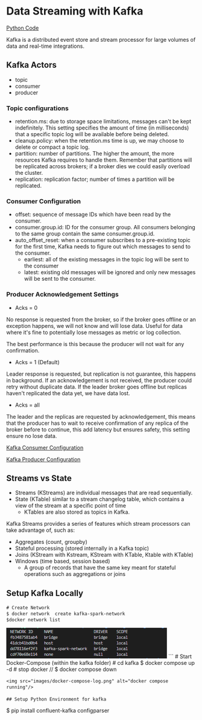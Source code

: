 # Data Streaming with Kafka

[Python Code](python/)

Kafka is a distributed event store and stream processor for large volumes of data and real-time integrations.

## Kafka Actors
- topic
- consumer
- producer

### Topic configurations

- retention.ms: due to storage space limitations, messages can't be kept indefinitely. This setting specifies the amount of time (in milliseconds) that a specific topic log will be available before being deleted.
- cleanup.policy: when the retention.ms time is up, we may choose to delete or compact a topic log.
- partition: number of partitions.
The higher the amount, the more resources Kafka requires to handle them. Remember that partitions will be replicated across brokers; if a broker dies we could easily overload the cluster.
- replication: replication factor; number of times a partition will be replicated.

### Consumer Configuration

- offset: sequence of message IDs which have been read by the consumer.
- consumer.group.id: ID for the consumer group. All consumers belonging to the same group contain the same consumer.group.id.
- auto_offset_reset: when a consumer subscribes to a pre-existing topic for the first time, Kafka needs to figure out which messages to send to the consumer.
   - earliest: all of the existing messages in the topic log will be sent to the consumer
   - latest: existing old messages will be ignored and only new messages will be sent to the consumer.

### Producer Acknowledgement Settings

- Acks = 0

No response is requested from the broker, so if the broker goes offline or an exception happens, we will not know and will lose data. Useful for data where it's fine to potentially lose messages as metric or log collection.

The best performance is this because the producer will not wait for any confirmation.

- Acks = 1 (Default)

Leader response is requested, but replication is not guarantee, this happens in background. If an acknowledgement is not received, the producer could retry without duplicate data. If the leader broker goes offline but replicas haven't replicated the data yet, we have data lost.

- Acks = all

The leader and the replicas are requested by acknowledgement, this means that the producer has to wait to receive confirmation of any replica of the broker before to continue, this add latency but ensures safety, this setting ensure no lose data.

[Kafka Consumer Configuration](https://docs.confluent.io/platform/current/installation/configuration/consumer-configs.html)

[Kafka Producer Configuration](https://docs.confluent.io/platform/current/installation/configuration/producer-configs.html)

##  Streams vs State

- Streams (KStreams) are individual messages that are read sequentially.
- State (KTable) similar to a stream changelog table, which contains a view of the stream at a specific point of time
  - KTables are also stored as topics in Kafka.

Kafka Streams provides a series of features which stream processors can take advantage of, such as:

- Aggregates (count, groupby)
- Stateful processing (stored internally in a Kafka topic)
- Joins (KStream with Kstream, KStream with KTable, Ktable with KTable)
- Windows (time based, session based)
  - A group of records that have the same key meant for stateful operations such as aggregations or joins


## Setup Kafka Locally
```
# Create Network
$ docker network  create kafka-spark-network
$docker network list

```

<img src="images/docker-network.png" alt="docker network"/>
```
# Start Docker-Compose (within the kafka folder)
# cd kafka
$ docker compose up -d
# stop docker
// $ docker compose down

```
<img src="images/docker-compose-log.png" alt="docker compose running"/>

## Setup Python Environment for kafka
```
$ pip install confluent-kafka configparser

```
